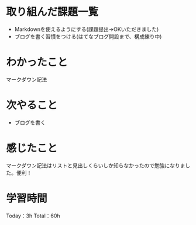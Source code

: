 # 取り組んだ課題一覧
- Markdownを使えるようにする(課題提出→OKいただきました)
- ブログを書く習慣をつける(はてなブログ開設まで、構成練り中)

# わかったこと
マークダウン記法

# 次やること
- ブログを書く

# 感じたこと
マークダウン記法はリストと見出しくらいしか知らなかったので勉強になりました。便利！

# 学習時間
Today：3h Total：60h
